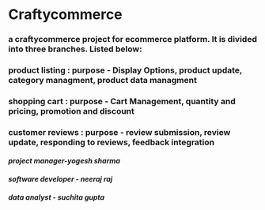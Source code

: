 # Craftycommerce
### a craftycommerce project for ecommerce platform. It is divided into three branches. Listed below:
### product listing : purpose - Display Options, product update, category managment, product data managment
### shopping cart : purpose - Cart Management, quantity and pricing, promotion and discount
### customer reviews : purpose - review submission, review update, responding to reviews, feedback integration
####  ***project manager-yogesh sharma***
####  ***software developer - neeraj raj***
#### ***data analyst - suchita gupta***

